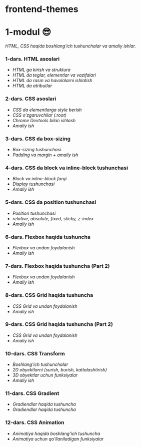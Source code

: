 # frontend-themes

# 1-modul 😎

*HTML, CSS haqida boshlang’ich tushunchalar va amaliy ishlar.*

### 1-dars. HTML asoslari
* _HTML ga kirish va struktura_
* _HTML da teglar, elementlar va vazifalari_
* _HTML da rasm va havolalarni ishlatish_
* _HTML da atributlar_

### 2-dars. CSS asoslari
* _CSS da elementlarga style berish_
* _CSS o'zgaruvchilar (:root)_
* _Chrome Devtools bilan ishlash_
* _Amaliy ish_

### 3-dars. CSS da box-sizing
* _Box-sizing tushunchasi_
* _Padding va margin + amaliy ish_

### 4-dars. CSS da block va inline-block tushunchasi
* _Block va inline-block farqi_
* _Display tushunchasi_
* _Amaliy ish_

### 5-dars. CSS da position tushunchasi
* _Position tushunchasi_
* _relative, absolute, fixed, sticky, z-index_
* _Amaliy ish_

### 6-dars. Flexbox haqida tushuncha
* _Flexbox va undan foydalanish_
* _Amaliy ish_

### 7-dars. Flexbox haqida tushuncha (Part 2)
* _Flexbox va undan foydalanish_
* _Amaliy ish_

### 8-dars. CSS Grid haqida tushuncha
* _CSS Grid va undan foydalanish_
* _Amaliy ish_

### 9-dars. CSS Grid haqida tushuncha (Part 2)
* _CSS Grid va undan foydalanish_
* _Amaliy ish_

### 10-dars. CSS Transform
* _Boshlang'ich tushunchalar_
* _2D obyektlarni (surish, burish, kattalashtirish)_
* _3D obyektlar uchun funksiyalar_
* _Amaliy ish_

### 11-dars. CSS Gradient
* _Gradiendlar haqida tushuncha_
* _Gradiendlar haqida tushuncha_

### 12-dars. CSS Animation
* _Animatiya haqida boshlang'ich tushuncha_
* _Animatiya uchun qo'llaniladigan funksiyalar_
